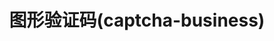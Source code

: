 ---
title: 图形验证码(captcha-business)
permalink: doc/module/captcha-business
prev_page: /doc/module/sms-business
next_page: /doc/module/upload-business
description_auto: 0
description: 图形验证码(captcha-business)
tags: symfony,phpzlc,package,business,图形验证码,captcha,captcha-business
---
